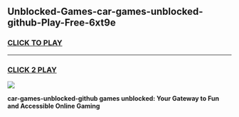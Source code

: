 
## Unblocked-Games-car-games-unblocked-github-Play-Free-6xt9e
<h3>
<a href="https://premium76.site?title=car-games-unblocked-github&ref=23A">CLICK TO PLAY</a></h3>
<hr>

<h3>
<a href="https://premium76.site?title=car-games-unblocked-github&ref=23A">CLICK 2 PLAY</a>
  
</h3>

<a href="https://premium76.site?title=car-games-unblocked-github&ref=23A"><img src="https://clearcache.store/games.png"></a>


**car-games-unblocked-github games unblocked: Your Gateway to Fun and Accessible Online Gaming**
